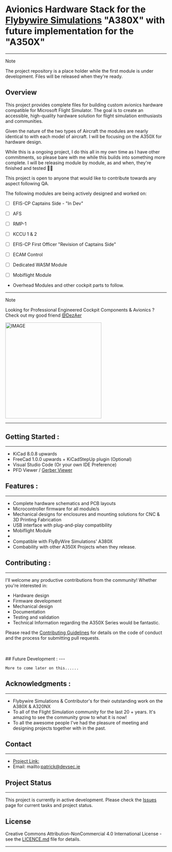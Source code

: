 # Avionics Hardware Stack for the [Flybywire Simulations](https://flybywiresim.com/) "A380X" with future implementation for the "A350X" 
---


> [!NOTE]
The project repository is a place holder while the first module is under development.
Files will be released when they're ready.

## Overview


This project provides complete files for building custom avionics hardware compatible for Microsoft Flight Simulator. The goal is to create an accessible, high-quality hardware solution for flight simulation enthusiasts and communities.


Given the nature of the two types of Aircraft the modules are nearly identical to with each model of aircraft.  I will be focusing on the A350X for hardware design.

While this is a ongoing project,  I do this all in my own time as I have other commitments, so please bare with me while this builds into something more complete.  I will be releasing module by module, as and when, they're finished and tested 👨‍🚀



This project is open to anyone that would like to contribute towards any aspect following QA. 

The following modules are being actively designed and worked on:

- [ ] EFIS-CP Captains Side - "In Dev"
- [ ] AFS 
- [ ] RMP-1
- [ ] KCCU 1 & 2
- [ ] EFIS-CP First Officer "Revision of Captains Side"
- [ ] ECAM Control
- [ ] Dedicated WASM Module 
- [ ] Mobiflight Module 


- Overhead Modules and other cockpit parts to follow.




---
> [!NOTE]
> Looking for Professional Engineered Cockpit Components & Avionics ? Check out my good friend [@DezAer](https://www.facebook.com/REALISMcockpitsimulation/)

<img src="https://scontent-dub4-1.xx.fbcdn.net/v/t39.30808-6/462467417_1065587388591294_7000626022793055900_n.png?_nc_cat=100&ccb=1-7&_nc_sid=cc71e4&_nc_ohc=oIdU5nQwMSkQ7kNvgH9xQKx&_nc_zt=23&_nc_ht=scontent-dub4-1.xx&_nc_gid=AoXgqoT7XmMblwBARJjM8DF&oh=00_AYB22LRhZPQLmpJnyFvFmDLvf7LryFX-jOfF19SU1EUymg&oe=679D61FF" alt="IMAGE" width="300"/>

---





## Getting Started : 
---

- KiCad 8.0.8 upwards
- FreeCad 1.0.0 upwards + KiCadStepUp plugin (Optional)
- Visual Studio Code (Or your own IDE Preference)
- PFD Viewer / [Gerber Viewer](https://jlcpcb.com/RGE)



## Features : 
---

- Complete hardware schematics and PCB layouts
- Microcontroller firmware for all module/s
- Mechanical designs for enclosures and mounting solutions for CNC & 3D Printing Fabrication
- USB interface with plug-and-play compatibility
- Mobiflight Module
- 
- Compatible with FlyByWire Simulations' A380X
- Combability with other A350X Projects when they release.

## Contributing : 
---

I'll welcome any productive contributions from the community! Whether you're interested in:

- Hardware design
- Firmware development
- Mechanical design
- Documentation
- Testing and validation
- Technical Information regarding the A350X Series would be fantastic.

Please read the [Contributing Guidelines](CONTRIBUTING.md) for details on the code of conduct and the process for submitting pull requests.

<br>
<br   >
## Future Development :
---


```
More to come later on this......

```




## Acknowledgments :
---

- Flybywire Simulations & Contributor's for their outstanding work on the A380X & A320NX
- To all of the Flight Simulation community for the last 20 + years. It's amazing to see the community grow to what it is now!
- To all the awesome people I've had the pleasure of meeting and designing projects together with in the past.











## Contact
---
- [Project Link: ](https://github.com/Pwoodlock/Airbus-A350X-A380X)
- Email: mailto:patrick@devsec.ie


## Project Status
---
This project is currently in active development. Please check the [Issues](issues) page for current tasks and project status.


## License

Creative Commons Attribution-NonCommercial 4.0 International License - see the [LICENCE.md](LICENCE.md.md) file for details.


---
